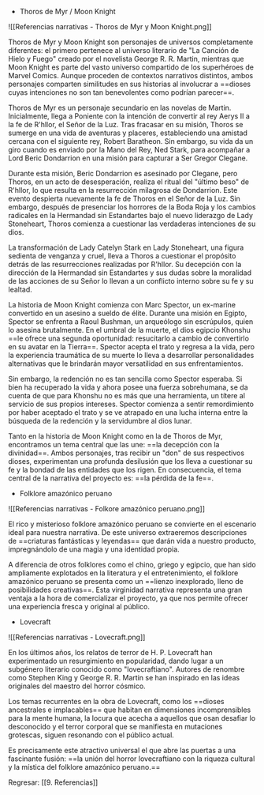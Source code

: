 
+ Thoros de Myr / Moon Knight

![[Referencias narrativas - Thoros de Myr y Moon Knight.png]]

Thoros de Myr y Moon Knight son personajes de universos completamente diferentes: el primero pertenece al universo literario de "La Canción de Hielo y Fuego" creado por el novelista George R. R. Martin, mientras que Moon Knight es parte del vasto universo compartido de los superhéroes de Marvel Comics. Aunque proceden de contextos narrativos distintos, ambos personajes comparten similitudes en sus historias al involucrar a ==dioses cuyas intenciones no son tan benevolentes como podrían parecer==.

Thoros de Myr es un personaje secundario en las novelas de Martin. Inicialmente, llega a Poniente con la intención de convertir al rey Aerys II a la fe de R'hllor, el Señor de la Luz. Tras fracasar en su misión, Thoros se sumerge en una vida de aventuras y placeres, estableciendo una amistad cercana con el siguiente rey, Robert Baratheon. Sin embargo, su vida da un giro cuando es enviado por la Mano del Rey, Ned Stark, para acompañar a Lord Beric Dondarrion en una misión para capturar a Ser Gregor Clegane.

Durante esta misión, Beric Dondarrion es asesinado por Clegane, pero Thoros, en un acto de desesperación, realiza el ritual del "último beso" de R'hllor, lo que resulta en la resurrección milagrosa de Dondarrion. Este evento despierta nuevamente la fe de Thoros en el Señor de la Luz. Sin embargo, después de presenciar los horrores de la Boda Roja y los cambios radicales en la Hermandad sin Estandartes bajo el nuevo liderazgo de Lady Stoneheart, Thoros comienza a cuestionar las verdaderas intenciones de su dios.

La transformación de Lady Catelyn Stark en Lady Stoneheart, una figura sedienta de venganza y cruel, lleva a Thoros a cuestionar el propósito detrás de las resurrecciones realizadas por R'hllor. Su decepción con la dirección de la Hermandad sin Estandartes y sus dudas sobre la moralidad de las acciones de su Señor lo llevan a un conflicto interno sobre su fe y su lealtad.

La historia de Moon Knight comienza con Marc Spector, un ex-marine convertido en un asesino a sueldo de élite. Durante una misión en Egipto, Spector se enfrenta a Raoul Bushman, un arqueólogo sin escrúpulos, quien lo asesina brutalmente. En el umbral de la muerte, el dios egipcio Khonshu ==le ofrece una segunda oportunidad: resucitarlo a cambio de convertirlo en su avatar en la Tierra==. Spector acepta el trato y regresa a la vida, pero la experiencia traumática de su muerte lo lleva a desarrollar personalidades alternativas que le brindarán mayor versatilidad en sus enfrentamientos.

Sin embargo, la redención no es tan sencilla como Spector esperaba. Si bien ha recuperado la vida y ahora posee una fuerza sobrehumana, se da cuenta de que para Khonshu no es más que una herramienta, un títere al servicio de sus propios intereses. Spector comienza a sentir remordimiento por haber aceptado el trato y se ve atrapado en una lucha interna entre la búsqueda de la redención y la servidumbre al dios lunar.

Tanto en la historia de Moon Knight como en la de Thoros de Myr, encontramos un tema central que las une: ==la decepción con la divinidad==. Ambos personajes, tras recibir un "don" de sus respectivos dioses, experimentan una profunda desilusión que los lleva a cuestionar su fe y la bondad de las entidades que los rigen. En consecuencia, el tema central de la narrativa del proyecto es: ==la pérdida de la fe==.

+ Folklore amazónico peruano

![[Referencias narrativas - Folkore amazónico peruano.png]]

El rico y misterioso folklore amazónico peruano se convierte en el escenario ideal para nuestra narrativa. De este universo extraeremos descripciones de ==criaturas fantásticas y leyendas== que darán vida a nuestro producto, impregnándolo de una magia y una identidad propia.

A diferencia de otros folklores como el chino, griego y egipcio, que han sido ampliamente explotados en la literatura y el entretenimiento, el folklore amazónico peruano se presenta como un ==lienzo inexplorado, lleno de posibilidades creativas==. Esta virginidad narrativa representa una gran ventaja a la hora de comercializar el proyecto, ya que nos permite ofrecer una experiencia fresca y original al público.

+ Lovecraft

![[Referencias narrativas - Lovecraft.png]]

En los últimos años, los relatos de terror de H. P. Lovecraft han experimentado un resurgimiento en popularidad, dando lugar a un subgénero literario conocido como "lovecraftiano". Autores de renombre como Stephen King y George R. R. Martin se han inspirado en las ideas originales del maestro del horror cósmico.

Los temas recurrentes en la obra de Lovecraft, como los ==dioses ancestrales e implacables== que habitan en dimensiones incomprensibles para la mente humana, la locura que acecha a aquellos que osan desafiar lo desconocido y el terror corporal que se manifiesta en mutaciones grotescas, siguen resonando con el público actual.

Es precisamente este atractivo universal el que abre las puertas a una fascinante fusión: ==la unión del horror lovecraftiano con la riqueza cultural y la mística del folklore amazónico peruano.==


Regresar: [[9. Referencias]]
